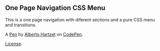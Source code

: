 One Page Navigation CSS Menu
----------------------------
This is a one page navigation with diferent sections and a pure CSS menu and transitions.

A [Pen](http://codepen.io/hrtzt/pen/NPZKRN) by [Alberto Hartzet](http://codepen.io/hrtzt) on [CodePen](http://codepen.io/).

[License](http://codepen.io/hrtzt/pen/NPZKRN/license).